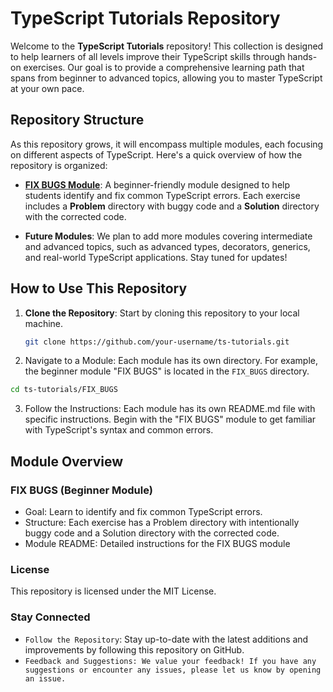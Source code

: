 # TypeScript Tutorials Repository

Welcome to the **TypeScript Tutorials** repository! This collection is designed to help learners of all levels improve their TypeScript skills through hands-on exercises. Our goal is to provide a comprehensive learning path that spans from beginner to advanced topics, allowing you to master TypeScript at your own pace.

## Repository Structure

As this repository grows, it will encompass multiple modules, each focusing on different aspects of TypeScript. Here's a quick overview of how the repository is organized:

- **[FIX BUGS Module](./FIX_BUGS/README.md)**: A beginner-friendly module designed to help students identify and fix common TypeScript errors. Each exercise includes a **Problem** directory with buggy code and a **Solution** directory with the corrected code.

- **Future Modules**: We plan to add more modules covering intermediate and advanced topics, such as advanced types, decorators, generics, and real-world TypeScript applications. Stay tuned for updates!

## How to Use This Repository

1. **Clone the Repository**: Start by cloning this repository to your local machine.
   ```bash
   git clone https://github.com/your-username/ts-tutorials.git
   ```
2. Navigate to a Module: Each module has its own directory. For example, the beginner module "FIX BUGS" is located in the `FIX_BUGS` directory.

```bash
cd ts-tutorials/FIX_BUGS
```

3. Follow the Instructions: Each module has its own README.md file with specific instructions. Begin with the "FIX BUGS" module to get familiar with TypeScript's syntax and common errors.

## Module Overview

### FIX BUGS (Beginner Module)

- Goal: Learn to identify and fix common TypeScript errors.
- Structure: Each exercise has a Problem directory with intentionally buggy code and a Solution directory with the corrected code.
- Module README: Detailed instructions for the FIX BUGS module

### License

This repository is licensed under the MIT License.

### Stay Connected

- `Follow the Repository`: Stay up-to-date with the latest additions and improvements by following this repository on GitHub.
- `Feedback and Suggestions: We value your feedback! If you have any suggestions or encounter any issues, please let us know by opening an issue.`
